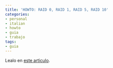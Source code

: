 ```yaml
---
title: 'HOWTO: RAID 0, RAID 1, RAID 5, RAID 10'
categories:
- personal
- italian
- howto
- guia
- trabajo
tags:
- guia
---
```

Lealo en [este artìculo](http://www.thegeekstuff.com/2010/08/raid-levels-tutorial/).

